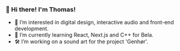 ### 👋 Hi there! I'm Thomas!
- 👀 I’m interested in digital design, interactive audio and front-end development.
- 🌱 I’m currently learning React, Next.js and C++ for Bela.
- 🛠️ I’m working on a sound art for the project 'Genhør'.
